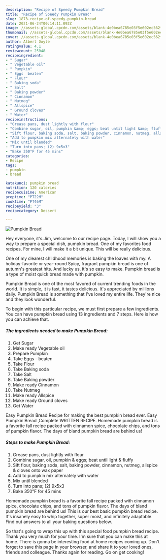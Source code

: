 ```yaml
---
description: "Recipe of Speedy Pumpkin Bread"
title: "Recipe of Speedy Pumpkin Bread"
slug: 1873-recipe-of-speedy-pumpkin-bread
date: 2021-06-24T00:14:11.092Z
image: //assets-global.cpcdn.com/assets/blank-4e0bea6785e03f5e602ec562f230caae08da540cada707380b4fe1bbebba43da.png
thumbnail: //assets-global.cpcdn.com/assets/blank-4e0bea6785e03f5e602ec562f230caae08da540cada707380b4fe1bbebba43da.png
cover: //assets-global.cpcdn.com/assets/blank-4e0bea6785e03f5e602ec562f230caae08da540cada707380b4fe1bbebba43da.png
author: Albert Doyle
ratingvalue: 4.1
reviewcount: 25048
recipeingredient:
- " Sugar"
- " Vegetable oil"
- " Pumpkin"
- " Eggs  beaten"
- " Flour"
- " Baking soda"
- " Salt"
- " Baking powder"
- " Cinnamon"
- " Nutmeg"
- " Allspice"
- " Ground cloves"
- " Water"
recipeinstructions:
- "Grease pans, dust lightly with flour"
- "Combine sugar, oil, pumpkin &amp; eggs; beat until light &amp; fluffy"
- "Sift flour, baking soda, salt, baking powder, cinnamon, nutmeg, allspice &amp; cloves onto wax paper"
- "Add to pumpkin mix alternately with water"
- "Mix until blended"
- "Turn into pans; (2) 9x5x3"
- "Bake 350°F for 45 mins"
categories:
- Recipe
tags:
- pumpkin
- bread

katakunci: pumpkin bread 
nutrition: 120 calories
recipecuisine: American
preptime: "PT22M"
cooktime: "PT46M"
recipeyield: "3"
recipecategory: Dessert

---
```



![Pumpkin Bread](//assets-global.cpcdn.com/assets/blank-4e0bea6785e03f5e602ec562f230caae08da540cada707380b4fe1bbebba43da.png)

Hey everyone, it's Jim, welcome to our recipe page. Today, I will show you a way to prepare a special dish, pumpkin bread. One of my favorites food recipes. For mine, I will make it a bit unique. This will be really delicious.

One of my clearest childhood memories is baking the loaves with my. A holiday-favorite or year-round Spicy, fragrant pumpkin bread is one of autumn&#39;s greatest hits. And lucky us, it&#39;s so easy to make. Pumpkin bread is a type of moist quick bread made with pumpkin.

Pumpkin Bread is one of the most favored of current trending foods in the world. It is simple, it is fast, it tastes delicious. It's appreciated by millions daily. Pumpkin Bread is something that I've loved my entire life. They're nice and they look wonderful.


To begin with this particular recipe, we must first prepare a few ingredients. You can have pumpkin bread using 13 ingredients and 7 steps. Here is how you can achieve that.

<!--inarticleads1-->

##### The ingredients needed to make Pumpkin Bread:

1. Get  Sugar
1. Make ready  Vegetable oil
1. Prepare  Pumpkin
1. Take  Eggs - beaten
1. Take  Flour
1. Take  Baking soda
1. Take  Salt
1. Take  Baking powder
1. Make ready  Cinnamon
1. Take  Nutmeg
1. Make ready  Allspice
1. Make ready  Ground cloves
1. Get  Water


Easy Pumpkin Bread Recipe for making the best pumpkin bread ever. Easy Pumpkin Bread ,Complete WRITTEN RECIPE. Homemade pumpkin bread is a favorite fall recipe packed with cinnamon spice, chocolate chips, and tons of pumpkin flavor. The days of bland pumpkin bread are behind us! 

<!--inarticleads2-->

##### Steps to make Pumpkin Bread:

1. Grease pans, dust lightly with flour
1. Combine sugar, oil, pumpkin &amp; eggs; beat until light &amp; fluffy
1. Sift flour, baking soda, salt, baking powder, cinnamon, nutmeg, allspice &amp; cloves onto wax paper
1. Add to pumpkin mix alternately with water
1. Mix until blended
1. Turn into pans; (2) 9x5x3
1. Bake 350°F for 45 mins


Homemade pumpkin bread is a favorite fall recipe packed with cinnamon spice, chocolate chips, and tons of pumpkin flavor. The days of bland pumpkin bread are behind us! This is our best basic pumpkin bread recipe. It&#39;s insanely easy to whip together, super moist, and infinitely adaptable. Find out answers to all your baking questions below. 

So that's going to wrap this up with this special food pumpkin bread recipe. Thank you very much for your time. I'm sure that you can make this at home. There is gonna be interesting food at home recipes coming up. Don't forget to save this page in your browser, and share it to your loved ones, friends and colleague. Thanks again for reading. Go on get cooking!
